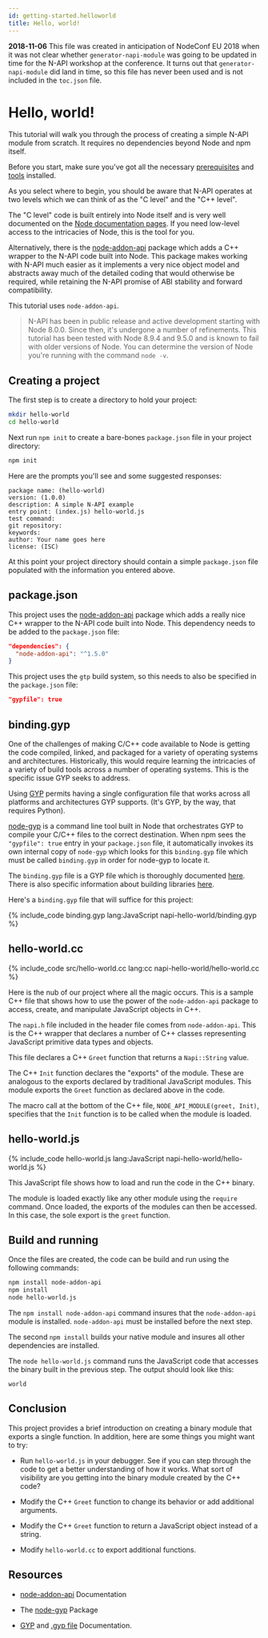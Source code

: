 ```yaml
---
id: getting-started.helloworld
title: Hello, world!
---
```


**2018-11-06** This file was created in anticipation of NodeConf EU 2018 when it was not clear whether `generator-napi-module` was going to be updated in time for the N-API workshop at the conference. It turns out that `generator-napi-module` did land in time, so this file has never been used and is not included in the `toc.json` file. 

# Hello, world!

This tutorial will walk you through the process of creating a simple N-API module from scratch. It requires no dependencies beyond Node and npm itself. 

Before you start, make sure you've got all the necessary [prerequisites](prerequisites.html) and [tools](tools.html) installed.

As you select where to begin, you should be aware that N-API operates at two levels which we can think of as the "C level" and the "C++ level". 

The "C level" code is built entirely into Node itself and is very well documented on the [Node documentation pages](https://nodejs.org/api/n-api.html). If you need low-level access to the intricacies of Node, this is the tool for you. 

Alternatively, there is the [node-addon-api](https://github.com/nodejs/node-addon-api) package which adds a C++ wrapper to the N-API code built into Node. This package makes working with N-API much easier as it implements a very nice object model and abstracts away much of the detailed coding that would otherwise be required, while retaining the N-API promise of ABI stability and forward compatibility.

This tutorial uses `node-addon-api`.

> N-API has been in public release and active development starting with Node 8.0.0. Since then, it's undergone a number of refinements. This tutorial has been tested with Node 8.9.4 and 9.5.0 and is known to fail with older versions of Node. You can determine the version of Node you're running with the command `node -v`.

## Creating a project

The first step is to create a directory to hold your project:

```bash
mkdir hello-world
cd hello-world
```

Next run `npm init` to create a bare-bones `package.json` file in your project directory:

```bash
npm init
```

Here are the prompts you'll see and some suggested responses:

```
package name: (hello-world) 
version: (1.0.0) 
description: A simple N-API example
entry point: (index.js) hello-world.js
test command: 
git repository: 
keywords: 
author: Your name goes here
license: (ISC) 
```

At this point your project directory should contain a simple `package.json` file populated with the information you entered above. 

## package.json

This project uses the [node-addon-api](https://github.com/nodejs/node-addon-api) package which adds a really nice C++ wrapper to the N-API code built into Node. This dependency needs to be added to the `package.json` file:

```json
"dependencies": {
  "node-addon-api": "^1.5.0"
}
```

This project uses the `gtp` build system, so this needs to also be specified in the `package.json` file:

```JSON
"gypfile": true
```

## binding.gyp

One of the challenges of making C/C++ code available to Node is getting the code compiled, linked, and packaged for a variety of operating systems and architectures. Historically, this would require learning the intricacies of a variety of build tools across a number of operating systems. This is the specific issue GYP seeks to address.  

Using [GYP](https://gyp.gsrc.io/index.md) permits having a single configuration file that works across all platforms and architectures GYP supports. (It's GYP, by the way, that requires Python).

[node-gyp](https://github.com/nodejs/node-gyp) is a command line tool built in Node that orchestrates GYP to compile your C/C++ files to the correct destination. When npm sees the `"gypfile": true` entry in your `package.json` file, it automatically invokes its own internal copy of `node-gyp` which looks for this `binding.gyp` file which must be called `binding.gyp` in order for node-gyp to locate it.

The `binding.gyp` file is a GYP file which is thoroughly documented [here](https://gyp.gsrc.io/docs/UserDocumentation.md). There is also specific information about building libraries [here](https://gyp.gsrc.io/docs/UserDocumentation.md#skeleton-of-a-typical-library-target-in-a-gyp-file).

Here's a  `binding.gyp` file that will suffice for this project:

{% include_code binding.gyp lang:JavaScript napi-hello-world/binding.gyp %} 

## hello-world.cc

{% include_code src/hello-world.cc lang:cc napi-hello-world/hello-world.cc %}

Here is the nub of our project where all the magic occurs. This is a sample C++ file that shows how to use the power of the `node-addon-api` package to access, create, and manipulate JavaScript objects in C++. 

The `napi.h` file included in the header file comes from `node-addon-api`. This is the C++ wrapper that declares a number of C++ classes representing JavaScript primitive data types and objects. 

This file declares a C++ `Greet` function that returns a `Napi::String` value. 

The C++ `Init` function declares the "exports" of the module. These are analogous to the exports declared by traditional JavaScript modules. This module exports the `Greet` function as declared above in the code.

The macro call at the bottom of the C++ file, `NODE_API_MODULE(greet, Init)`, specifies that the `Init` function is to be called when the module is loaded.  

## hello-world.js

{% include_code hello-world.js lang:JavaScript napi-hello-world/hello-world.js %}

This JavaScript file shows how to load and run the code in the C++ binary. 

The module is loaded exactly like any other module using the `require` command. Once loaded, the exports of the modules can then be accessed. In this case, the sole export is the `greet` function. 

## Build and running

Once the files are created, the code can be build and run using the following commands:

```bash
npm install node-addon-api
npm install
node hello-world.js
```

The `npm install node-addon-api` command insures that the `node-addon-api` module is installed. `node-addon-api` must be installed before the next step.

The second `npm install`  builds your native module and insures all other dependencies are installed. 

The `node hello-world.js` command runs the JavaScript code that accesses the binary built in the previous step. The output should look like this:

```
world
```

## Conclusion

This project provides a brief introduction on creating a binary module that exports a single function. In addition, here are some things you might want to try:

- Run `hello-world.js` in your debugger. See if you can step through the code to get a better understanding of how it works. What sort of visibility are you getting into the binary module created by the C++ code?

- Modify the C++ `Greet` function to change its behavior or add additional arguments.  

- Modify the C++ `Greet` function to return a JavaScript object instead of a string.  

- Modify `hello-world.cc` to export additional functions.  

## Resources

- [node-addon-api](https://github.com/nodejs/node-addon-api) Documentation

- The [node-gyp](https://www.npmjs.com/package/node-gyp) Package

- [GYP](https://gyp.gsrc.io) and [.gyp file](https://gyp.gsrc.io/docs/UserDocumentation.md) Documentation.

